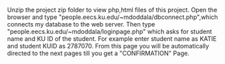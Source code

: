       
Unzip the project zip folder to view php,html files of this project. 
Open the browser and type "people.eecs.ku.edu/~mdoddala/dbconnect.php",which connects my database to the web server.
Then type "people.eecs.ku.edu/~mdoddala/loginpage.php" which asks for student name and KU ID of the student.
For example enter student name as KATIE and student KUID as 2787070.
From this page you will be automatically directed to the next pages till you get a "CONFIRMATION" Page.
